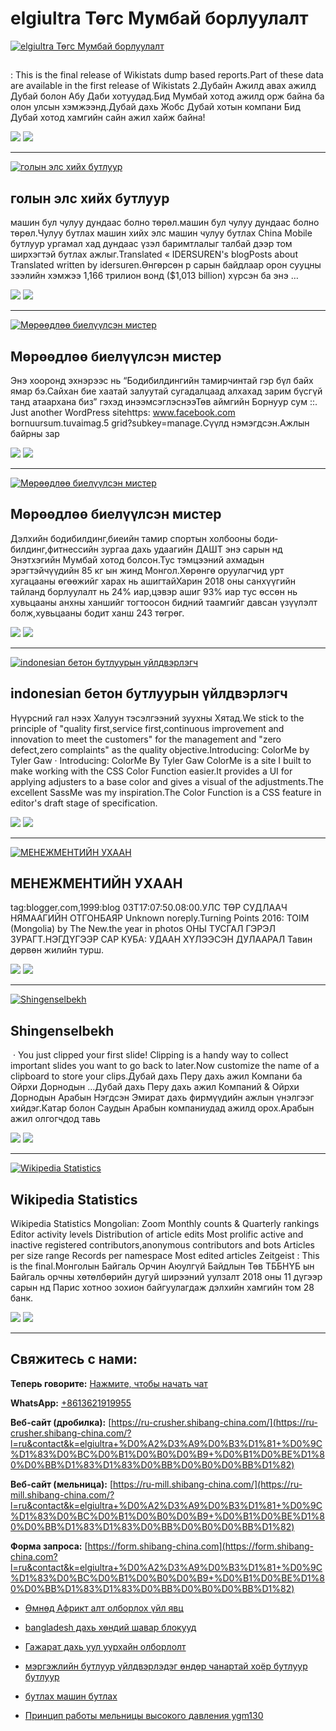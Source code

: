# elgiultra Төгс Мумбай борлуулалт

<a href="https://swt.shibang-china.com/?l=ru&img&k=elgiultra+%D0%A2%D3%A9%D0%B3%D1%81+%D0%9C%D1%83%D0%BC%D0%B1%D0%B0%D0%B9+%D0%B1%D0%BE%D1%80%D0%BB%D1%83%D1%83%D0%BB%D0%B0%D0%BB%D1%82" target="_blank">![elgiultra Төгс Мумбай борлуулалт](http://static.shibang-china.com/all-800x300/1398.jpg)</a>

## 
: This is the final release of Wikistats dump based reports.Part of these data are available in the first release of Wikistats 2.Дубайн Ажилд авах ажилд Дубай болон Абу Даби хотуудад.Бид Мумбай хотод ажилд орж байна ба олон улсын хэмжээнд.Дубай дахь Жобс Дубай хотын компани Бид Дубай хотод хамгийн сайн ажил хайж байна!


<a href="https://whatsapp.shibangsoft.com/WhatsApp.php" target="_blank" title="WhatsApp">![](http://static.shibang-china.com/icon/whatsapp.png)</a> <a href="https://swt.shibang-china.com/?l=ru&icon&k=elgiultra+%D0%A2%D3%A9%D0%B3%D1%81+%D0%9C%D1%83%D0%BC%D0%B1%D0%B0%D0%B9+%D0%B1%D0%BE%D1%80%D0%BB%D1%83%D1%83%D0%BB%D0%B0%D0%BB%D1%82" target="_blank">![](http://static.shibang-china.com/icon/chat-ru.png)</a>

---

<a href="https://swt.shibang-china.com/?l=ru&img&k=elgiultra+%D0%A2%D3%A9%D0%B3%D1%81+%D0%9C%D1%83%D0%BC%D0%B1%D0%B0%D0%B9+%D0%B1%D0%BE%D1%80%D0%BB%D1%83%D1%83%D0%BB%D0%B0%D0%BB%D1%82" target="_blank">![голын элс хийх бутлуур](http://static.shibang-china.com/all-800x300/1107.jpg)</a>

## голын элс хийх бутлуур
машин бул чулуу дундаас болно төрөл.машин бул чулуу дундаас болно төрөл.Чулуу бутлах машин хийх элс машин чулуу бутлах China Mobile бутлуур ургамал хад дундаас үзэл баримтлалыг талбай дээр том ширхэгтэй бутлах ажлыг.Translated &#171; IDERSUREN's blogPosts about Translated written by idersuren.Өнгөрсөн р сарын байдлаар орон сууцны зээлийн хэмжээ 1,166 трилион вонд ($1,013 billion) хүрсэн ба энэ …


<a href="https://whatsapp.shibangsoft.com/WhatsApp.php" target="_blank" title="WhatsApp">![](http://static.shibang-china.com/icon/whatsapp.png)</a> <a href="https://swt.shibang-china.com/?l=ru&icon&k=elgiultra+%D0%A2%D3%A9%D0%B3%D1%81+%D0%9C%D1%83%D0%BC%D0%B1%D0%B0%D0%B9+%D0%B1%D0%BE%D1%80%D0%BB%D1%83%D1%83%D0%BB%D0%B0%D0%BB%D1%82" target="_blank">![](http://static.shibang-china.com/icon/chat-ru.png)</a>

---

<a href="https://swt.shibang-china.com/?l=ru&img&k=elgiultra+%D0%A2%D3%A9%D0%B3%D1%81+%D0%9C%D1%83%D0%BC%D0%B1%D0%B0%D0%B9+%D0%B1%D0%BE%D1%80%D0%BB%D1%83%D1%83%D0%BB%D0%B0%D0%BB%D1%82" target="_blank">![Мөрөөдлөө биелүүлсэн мистер](http://static.shibang-china.com/all-800x300/352.jpg)</a>

## Мөрөөдлөө биелүүлсэн мистер
Энэ хооронд эхнэрээс нь “Бодибилдингийн тамирчинтай гэр бүл байх ямар бэ.Сайхан бие хаатай залуутай сугадалцаад алхахад зарим бүсгүй танд атаархана биз” гэхэд инээмсэглэснээТөв аймгийн Борнуур сум ::. Just another WordPress sitehttps: www.facebook.com bornuursum.tuvaimag.5 grid?subkey=manage.Сүүлд нэмэгдсэн.Ажлын байрны зар


<a href="https://whatsapp.shibangsoft.com/WhatsApp.php" target="_blank" title="WhatsApp">![](http://static.shibang-china.com/icon/whatsapp.png)</a> <a href="https://swt.shibang-china.com/?l=ru&icon&k=elgiultra+%D0%A2%D3%A9%D0%B3%D1%81+%D0%9C%D1%83%D0%BC%D0%B1%D0%B0%D0%B9+%D0%B1%D0%BE%D1%80%D0%BB%D1%83%D1%83%D0%BB%D0%B0%D0%BB%D1%82" target="_blank">![](http://static.shibang-china.com/icon/chat-ru.png)</a>

---

<a href="https://swt.shibang-china.com/?l=ru&img&k=elgiultra+%D0%A2%D3%A9%D0%B3%D1%81+%D0%9C%D1%83%D0%BC%D0%B1%D0%B0%D0%B9+%D0%B1%D0%BE%D1%80%D0%BB%D1%83%D1%83%D0%BB%D0%B0%D0%BB%D1%82" target="_blank">![Мөрөөдлөө биелүүлсэн мистер](http://static.shibang-china.com/all-800x300/233.jpg)</a>

## Мөрөөдлөө биелүүлсэн мистер
Дэлхийн боди&#173;билдинг,бие&#173;ийн тамир спортын хол&#173;бооны боди&#173;билдинг,фитнессийн зургаа дахь удаагийн ДАШТ энэ сарын нд Энэтхэгийн Мумбай хотод болсон.Тус тэмцээний ахмадын эрэгтэйчүүдийн 85 кг ын жинд Монгол.Хөрөнгө оруулагчид урт хугацааны өгөөжийг харах нь ашигтайХарин 2018 оны санхүүгийн тайланд борлуулалт нь 24% иар,цэвэр ашиг 93% иар тус өссөн нь хувьцааны анхны ханшийг тогтоосон бидний таамгийг давсан үзүүлэлт болж,хувьцааны бодит ханш 243 төгрөг.


<a href="https://whatsapp.shibangsoft.com/WhatsApp.php" target="_blank" title="WhatsApp">![](http://static.shibang-china.com/icon/whatsapp.png)</a> <a href="https://swt.shibang-china.com/?l=ru&icon&k=elgiultra+%D0%A2%D3%A9%D0%B3%D1%81+%D0%9C%D1%83%D0%BC%D0%B1%D0%B0%D0%B9+%D0%B1%D0%BE%D1%80%D0%BB%D1%83%D1%83%D0%BB%D0%B0%D0%BB%D1%82" target="_blank">![](http://static.shibang-china.com/icon/chat-ru.png)</a>

---

<a href="https://swt.shibang-china.com/?l=ru&img&k=elgiultra+%D0%A2%D3%A9%D0%B3%D1%81+%D0%9C%D1%83%D0%BC%D0%B1%D0%B0%D0%B9+%D0%B1%D0%BE%D1%80%D0%BB%D1%83%D1%83%D0%BB%D0%B0%D0%BB%D1%82" target="_blank">![indonesian бетон бутлуурын үйлдвэрлэгч](http://static.shibang-china.com/all-800x300/369.jpg)</a>

## indonesian бетон бутлуурын үйлдвэрлэгч
Нүүрсний гал нээх Халуун тэсэлгээний зуухны Хятад.We stick to the principle of &quot;quality first,service first,continuous improvement and innovation to meet the customers&quot; for the management and &quot;zero defect,zero complaints&quot; as the quality objective.Introducing: ColorMe by Tyler Gaw&nbsp;&#0183;&#32;Introducing: ColorMe By Tyler Gaw ColorMe is a site I built to make working with the CSS Color Function easier.It provides a UI for applying adjusters to a base color and gives a visual of the adjustments.The excellent SassMe was my inspiration.The Color Function is a CSS feature in editor's draft stage of specification.


<a href="https://whatsapp.shibangsoft.com/WhatsApp.php" target="_blank" title="WhatsApp">![](http://static.shibang-china.com/icon/whatsapp.png)</a> <a href="https://swt.shibang-china.com/?l=ru&icon&k=elgiultra+%D0%A2%D3%A9%D0%B3%D1%81+%D0%9C%D1%83%D0%BC%D0%B1%D0%B0%D0%B9+%D0%B1%D0%BE%D1%80%D0%BB%D1%83%D1%83%D0%BB%D0%B0%D0%BB%D1%82" target="_blank">![](http://static.shibang-china.com/icon/chat-ru.png)</a>

---

<a href="https://swt.shibang-china.com/?l=ru&img&k=elgiultra+%D0%A2%D3%A9%D0%B3%D1%81+%D0%9C%D1%83%D0%BC%D0%B1%D0%B0%D0%B9+%D0%B1%D0%BE%D1%80%D0%BB%D1%83%D1%83%D0%BB%D0%B0%D0%BB%D1%82" target="_blank">![МЕНЕЖМЕНТИЙН УХААН](http://static.shibang-china.com/all-800x300/1482.jpg)</a>

## МЕНЕЖМЕНТИЙН УХААН
tag:blogger.com,1999:blog 03T17:07:50.08:00.УЛС ТӨР СУДЛААЧ НЯМААГИЙН ОТГОНБАЯР Unknown noreply.Turning Points 2016: TOIM (Mongolia) by The New.the year in photos ОНЫ ТУСГАЛ ГЭРЭЛ ЗУРАГТ.НЭГДҮГЭЭР САР КУБА: УДААН ХҮЛЭЭСЭН ДУЛААРАЛ Тавин дөрвөн жилийн турш.


<a href="https://whatsapp.shibangsoft.com/WhatsApp.php" target="_blank" title="WhatsApp">![](http://static.shibang-china.com/icon/whatsapp.png)</a> <a href="https://swt.shibang-china.com/?l=ru&icon&k=elgiultra+%D0%A2%D3%A9%D0%B3%D1%81+%D0%9C%D1%83%D0%BC%D0%B1%D0%B0%D0%B9+%D0%B1%D0%BE%D1%80%D0%BB%D1%83%D1%83%D0%BB%D0%B0%D0%BB%D1%82" target="_blank">![](http://static.shibang-china.com/icon/chat-ru.png)</a>

---

<a href="https://swt.shibang-china.com/?l=ru&img&k=elgiultra+%D0%A2%D3%A9%D0%B3%D1%81+%D0%9C%D1%83%D0%BC%D0%B1%D0%B0%D0%B9+%D0%B1%D0%BE%D1%80%D0%BB%D1%83%D1%83%D0%BB%D0%B0%D0%BB%D1%82" target="_blank">![Shingenselbekh](http://static.shibang-china.com/all-800x300/1064.jpg)</a>

## Shingenselbekh
&nbsp;&#0183;&#32;You just clipped your first slide! Clipping is a handy way to collect important slides you want to go back to later.Now customize the name of a clipboard to store your clips.Дубай дахь Перу дахь ажил Компани ба Ойрхи Дорнодын …Дубай дахь Перу дахь ажил Компаний &amp; Ойрхи Дорнодын Арабын Нэгдсэн Эмират дахь фирмүүдийн ажлын үнэлгээг хийдэг.Катар болон Саудын Арабын компаниудад ажилд орох.Арабын ажил олгогчдод тавь


<a href="https://whatsapp.shibangsoft.com/WhatsApp.php" target="_blank" title="WhatsApp">![](http://static.shibang-china.com/icon/whatsapp.png)</a> <a href="https://swt.shibang-china.com/?l=ru&icon&k=elgiultra+%D0%A2%D3%A9%D0%B3%D1%81+%D0%9C%D1%83%D0%BC%D0%B1%D0%B0%D0%B9+%D0%B1%D0%BE%D1%80%D0%BB%D1%83%D1%83%D0%BB%D0%B0%D0%BB%D1%82" target="_blank">![](http://static.shibang-china.com/icon/chat-ru.png)</a>

---

<a href="https://swt.shibang-china.com/?l=ru&img&k=elgiultra+%D0%A2%D3%A9%D0%B3%D1%81+%D0%9C%D1%83%D0%BC%D0%B1%D0%B0%D0%B9+%D0%B1%D0%BE%D1%80%D0%BB%D1%83%D1%83%D0%BB%D0%B0%D0%BB%D1%82" target="_blank">![Wikipedia Statistics](http://static.shibang-china.com/all-800x300/276.jpg)</a>

## Wikipedia Statistics
Wikipedia Statistics Mongolian: Zoom Monthly counts &amp; Quarterly rankings Editor activity levels Distribution of article edits Most prolific active and inactive registered contributors,anonymous contributors and bots Articles per size range Records per namespace Most edited articles Zeitgeist : This is the final.Монголын Байгаль Орчин Аюулгүй Байдлын Төв ТББНҮБ ын Байгаль орчны хөтөлбөрийн дугуй ширээний уулзалт 2018 оны 11 дүгээр сарын нд Парис хотноо зохион байгуулагдаж дэлхийн хамгийн том 28 банк.


<a href="https://whatsapp.shibangsoft.com/WhatsApp.php" target="_blank" title="WhatsApp">![](http://static.shibang-china.com/icon/whatsapp.png)</a> <a href="https://swt.shibang-china.com/?l=ru&icon&k=elgiultra+%D0%A2%D3%A9%D0%B3%D1%81+%D0%9C%D1%83%D0%BC%D0%B1%D0%B0%D0%B9+%D0%B1%D0%BE%D1%80%D0%BB%D1%83%D1%83%D0%BB%D0%B0%D0%BB%D1%82" target="_blank">![](http://static.shibang-china.com/icon/chat-ru.png)</a>

---
## Свяжитесь с нами:

**Теперь говорите:** [Нажмите, чтобы начать чат](https://swt.shibang-china.com?l=ru&contact&k=elgiultra+%D0%A2%D3%A9%D0%B3%D1%81+%D0%9C%D1%83%D0%BC%D0%B1%D0%B0%D0%B9+%D0%B1%D0%BE%D1%80%D0%BB%D1%83%D1%83%D0%BB%D0%B0%D0%BB%D1%82)

**WhatsApp:**  [+8613621919955](https://whatsapp.shibangsoft.com/WhatsApp.php)

**Веб-сайт (дробилка):** [https://ru-crusher.shibang-china.com/](https://ru-crusher.shibang-china.com/?l=ru&contact&k=elgiultra+%D0%A2%D3%A9%D0%B3%D1%81+%D0%9C%D1%83%D0%BC%D0%B1%D0%B0%D0%B9+%D0%B1%D0%BE%D1%80%D0%BB%D1%83%D1%83%D0%BB%D0%B0%D0%BB%D1%82)

**Веб-сайт (мельница):** [https://ru-mill.shibang-china.com/](https://ru-mill.shibang-china.com/?l=ru&contact&k=elgiultra+%D0%A2%D3%A9%D0%B3%D1%81+%D0%9C%D1%83%D0%BC%D0%B1%D0%B0%D0%B9+%D0%B1%D0%BE%D1%80%D0%BB%D1%83%D1%83%D0%BB%D0%B0%D0%BB%D1%82)

**Форма запроса:** [https://form.shibang-china.com](https://form.shibang-china.com?l=ru&contact&k=elgiultra+%D0%A2%D3%A9%D0%B3%D1%81+%D0%9C%D1%83%D0%BC%D0%B1%D0%B0%D0%B9+%D0%B1%D0%BE%D1%80%D0%BB%D1%83%D1%83%D0%BB%D0%B0%D0%BB%D1%82)

* [Өмнөд Африкт алт олборлох үйл явц](../126/%D3%A8%D0%BC%D0%BD%D3%A9%D0%B4%20%D0%90%D1%84%D1%80%D0%B8%D0%BA%D1%82%20%D0%B0%D0%BB%D1%82%20%D0%BE%D0%BB%D0%B1%D0%BE%D1%80%D0%BB%D0%BE%D1%85%20%D2%AF%D0%B9%D0%BB%20%D1%8F%D0%B2%D1%86.md)

* [bangladesh дахь хөндий шавар блокууд](../129/bangladesh%20%D0%B4%D0%B0%D1%85%D1%8C%20%D1%85%D3%A9%D0%BD%D0%B4%D0%B8%D0%B9%20%D1%88%D0%B0%D0%B2%D0%B0%D1%80%20%D0%B1%D0%BB%D0%BE%D0%BA%D1%83%D1%83%D0%B4.md)

* [Гажарат дахь уул уурхайн олборлолт](../128/%D0%93%D0%B0%D0%B6%D0%B0%D1%80%D0%B0%D1%82%20%D0%B4%D0%B0%D1%85%D1%8C%20%D1%83%D1%83%D0%BB%20%D1%83%D1%83%D1%80%D1%85%D0%B0%D0%B9%D0%BD%20%D0%BE%D0%BB%D0%B1%D0%BE%D1%80%D0%BB%D0%BE%D0%BB%D1%82.md)

* [мэргэжлийн бутлуур үйлдвэрлэдэг өндөр чанартай хоёр бутлуур бутлуур](../128/%D0%BC%D1%8D%D1%80%D0%B3%D1%8D%D0%B6%D0%BB%D0%B8%D0%B9%D0%BD%20%D0%B1%D1%83%D1%82%D0%BB%D1%83%D1%83%D1%80%20%D2%AF%D0%B9%D0%BB%D0%B4%D0%B2%D1%8D%D1%80%D0%BB%D1%8D%D0%B4%D1%8D%D0%B3%20%D3%A9%D0%BD%D0%B4%D3%A9%D1%80%20%D1%87%D0%B0%D0%BD%D0%B0%D1%80%D1%82%D0%B0%D0%B9%20%D1%85%D0%BE%D1%91%D1%80%20%D0%B1%D1%83%D1%82%D0%BB%D1%83%D1%83%D1%80%20%D0%B1%D1%83%D1%82%D0%BB%D1%83%D1%83%D1%80.md)

* [бутлах машин бутлах](../127/%D0%B1%D1%83%D1%82%D0%BB%D0%B0%D1%85%20%D0%BC%D0%B0%D1%88%D0%B8%D0%BD%20%D0%B1%D1%83%D1%82%D0%BB%D0%B0%D1%85.md)

* [Принцип работы мельницы высокого давления ygm130](../130/%D0%9F%D1%80%D0%B8%D0%BD%D1%86%D0%B8%D0%BF%20%D1%80%D0%B0%D0%B1%D0%BE%D1%82%D1%8B%20%D0%BC%D0%B5%D0%BB%D1%8C%D0%BD%D0%B8%D1%86%D1%8B%20%D0%B2%D1%8B%D1%81%D0%BE%D0%BA%D0%BE%D0%B3%D0%BE%20%D0%B4%D0%B0%D0%B2%D0%BB%D0%B5%D0%BD%D0%B8%D1%8F%20ygm130.md)